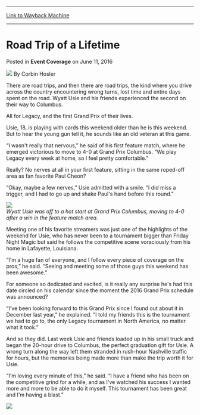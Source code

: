 
---
[Link to Wayback Machine](https://web.archive.org/web/20160614190845/http://magic.wizards.com/en/events/coverage/gpcol16/road-trip-of-a-lifetime-2016-06-11)

[_metadata_:author]:- "Corbin Hosler"
[_metadata_:description]:- "There are road trips, and then there are road trips, the kind where you drive across the country encountering wrong turns, lost time and entire days spent on the road. Wyatt Usie and his friends experienced the second on their way to Columbus.&#13; &#13; All for Legacy, and the first Grand Prix of their lives.&#13; &#13; Usie, 18, is playing with cards this weekend older than he is this weekend. But to hear the young gun tell it, he sounds like an old veteran at this game."
[_metadata_:generator]:- "Drupal 7 (http://drupal.org)"
[_metadata_:node]:- "1028921"
[_metadata_:publish_date]:- "2016-06-11"
[_metadata_:source]:- "div-main-content"
[_metadata_:title]:- "Road Trip of a Lifetime"
[_metadata_:wayback_capture_timestamp]:- "2016-06-14 19:08:45"
[_metadata_:wayback_raw_url]:- "https://web.archive.org/web/20160614190845id_/http://magic.wizards.com/en/events/coverage/gpcol16/road-trip-of-a-lifetime-2016-06-11"
[_metadata_:wayback_url]:- "http://magic.wizards.com/en/events/coverage/gpcol16/road-trip-of-a-lifetime-2016-06-11"
---


Road Trip of a Lifetime
=======================



 Posted in **Event Coverage**
 on June 11, 2016 






![](https://media.magic.wizards.com/styles/auth_small/public/images/person/hosler.jpg)
By Corbin Hosler











There are road trips, and then there are road trips, the kind where you drive across the country encountering wrong turns, lost time and entire days spent on the road. Wyatt Usie and his friends experienced the second on their way to Columbus.


All for Legacy, and the first Grand Prix of their lives.


Usie, 18, is playing with cards this weekend older than he is this weekend. But to hear the young gun tell it, he sounds like an old veteran at this game.


“I wasn't really that nervous,” he said of his first feature match, where he emerged victorious to move to 4-0 at Grand Prix Columbus. “We play Legacy every week at home, so I feel pretty comfortable.”


Really? No nerves at all in your first feature, sitting in the same roped-off area as fan favorite Paul Cheon?


“Okay, maybe a few nerves,” Usie admitted with a smile. “I did miss a trigger, and I had to go up and shake Paul's hand before this round.”


![](https://media.wizards.com/2016/events/gpcol16/gpcol16_road-trip_wyatt.jpg)  
*Wyatt Usie was off to a hot start at Grand Prix Columbus, moving to 4-0 after a win in the feature match area.*


Meeting one of his favorite streamers was just one of the highlights of the weekend for Usie, who has never been to a tournament bigger than Friday Night Magic but said he follows the competitive scene voraciously from his home in Lafayette, Louisiana.


“I'm a huge fan of everyone, and I follow every piece of coverage on the pros,” he said. “Seeing and meeting some of those guys this weekend has been awesome.”


For someone so dedicated and excited, is it really any surprise he's had this date circled on his calendar since the moment the 2016 Grand Prix schedule was announced?


“I've been looking forward to this Grand Prix since I found out about it in December last year,” he explained. “I told my friends this is the tournament we had to go to, the only Legacy tournament in North America, no matter what it took.”


And so they did. Last week Usie and friends loaded up in his small truck and began the 20-hour drive to Columbus, the perfect graduation gift for Usie. A wrong turn along the way left them stranded in rush-hour Nashville traffic for hours, but the memories being made more than make the trip worth it for Usie.


“I'm loving every minute of this,” he said. “I have a friend who has been on the competitive grind for a while, and as I've watched his success I wanted more and more to be able to do it myself. This tournament has been great and I'm having a blast.”


![](https://media.wizards.com/2016/events/gpcol16/gpcol16_road-trip_wyatt-friends.jpg)







